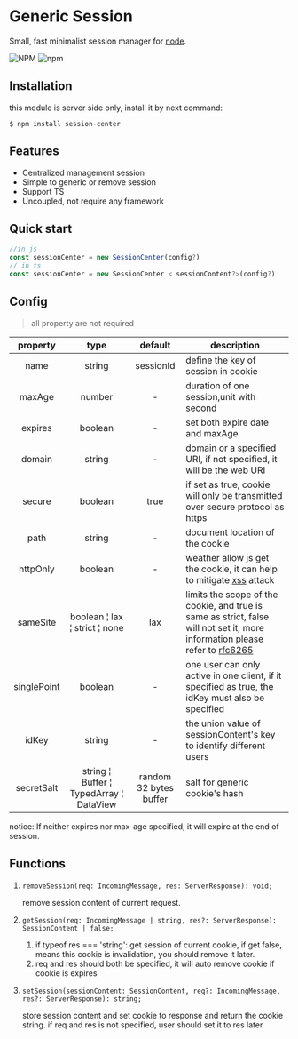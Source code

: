# Generic Session

Small, fast minimalist session manager for [node](http://nodejs.org).

![NPM](https://img.shields.io/npm/l/session-center)
![npm](https://img.shields.io/npm/dw/session-center)

## Installation

this module is server side only, install it by next command:

```shell
$ npm install session-center
```

## Features

- Centralized management session
- Simple to generic or remove session
- Support TS
- Uncoupled, not require any framework

## Quick start

```js
//in js
const sessionCenter = new SessionCenter(config?)
// in ts
const sessionCenter = new SessionCenter < sessionContent?>(config?)
```

## Config

> all property are not required

| property | type | default  | description |
| :---: | :---: | :---: | --- |
| name | string | sessionId  | define the key of session in cookie |
| maxAge | number | -  | duration of one session,unit with second |
| expires | boolean | -  | set both expire date and maxAge |
| domain | string | -  | domain or a specified URI, if not specified, it will be the web URI |
| secure | boolean | true  | if set as true, cookie will only be transmitted over secure protocol as https|
| path | string | -  |  document location of the cookie |
| httpOnly | boolean  | - | weather allow js get the cookie, it can help to mitigate [xss](http://en.wikipedia.org/wiki/Cross-site_scripting) attack |
| sameSite | boolean &#166; lax &#166; strict &#166; none | lax | limits the scope of the cookie, and true is same as strict, false will not set it, more information please refer to [rfc6265](https://datatracker.ietf.org/doc/html/draft-ietf-httpbis-rfc6265bis-03#section-4.1.2.7)|
| singlePoint | boolean | - | one user can only active in one client, if it specified as true, the idKey must also be specified|
| idKey | string | - | the union value of sessionContent's key to identify different users |
| secretSalt | string &#166; Buffer &#166; TypedArray &#166; DataView | random 32 bytes buffer | salt for generic cookie's hash

notice: If neither expires nor max-age specified, it will expire at the end of session.

## Functions

1. `removeSession(req: IncomingMessage, res: ServerResponse): void;`

	remove session content of current request.

2.  `getSession(req: IncomingMessage | string, res?: ServerResponse): SessionContent | false;`
	1. if typeof res === 'string': get session of current cookie, if get false, means this cookie is invalidation, you should remove it later.
	2. req and res should both be specified, it will auto remove cookie if cookie is expires
	
3. `setSession(sessionContent: SessionContent, req?: IncomingMessage, res?: ServerResponse): string;`

	store session content and set cookie to response and return the cookie string. if req and res is not specified, user should set it to res later
